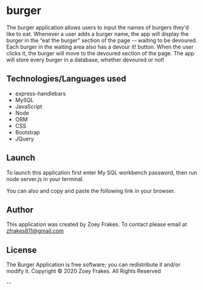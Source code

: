 # burger
The burger application allows users to input the names of burgers they'd like to eat. Whenever a user adds a burger name, the app will display the burger in the “eat the burger” section of the page -- waiting to be devoured. Each burger in the waiting area also has a devour it! button. When the user clicks it, the burger will move to the devoured section of the page. The app will store every burger in a database, whether devoured or not!

## Technologies/Languages used
* express-handlebars
* MySQL
* JavaScript
* Node
* ORM
* CSS
* Bootstrap
* JQuery


## Launch
To launch this application first enter My SQL workbench password, then run node server.js in your terminal.

 
You can also and copy and paste the following link in your browser.

## Author
This application was created by Zoey Frakes. To contact please email at zfrakes811@gmail.com

## License
The Burger Application is free software; you can redistribute it and/or modify it. Copyright © 2020 Zoey Frakes. All Rights Reserved

--